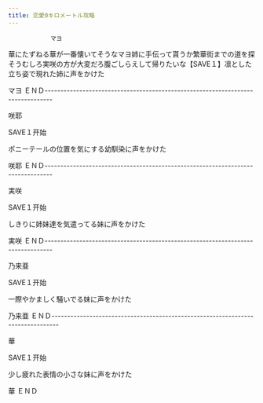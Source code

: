 ```yaml
---
title: 恋愛0キロメートル攻略
---
```


                マヨ

華にたずねる華が一番懐いてそうなマヨ姉に手伝って貰うか繁華街までの道を探そうむしろ実咲の方が大変だろ腹ごしらえして帰りたいな【SAVE１】凛とした立ち姿で現れた姉に声をかけた

マヨ ＥＮＤ--------------------------------------------------------------------------------

咲耶

SAVE１开始

ポニーテールの位置を気にする幼馴染に声をかけた

咲耶 ＥＮＤ--------------------------------------------------------------------------------

実咲

SAVE１开始

しきりに姉妹達を気遣ってる妹に声をかけた

実咲 ＥＮＤ--------------------------------------------------------------------------------

乃来亜

SAVE１开始

一際やかましく騒いでる妹に声をかけた

乃来亜 ＥＮＤ--------------------------------------------------------------------------------

華

SAVE１开始

少し疲れた表情の小さな妹に声をかけた

華 ＥＮＤ
              
